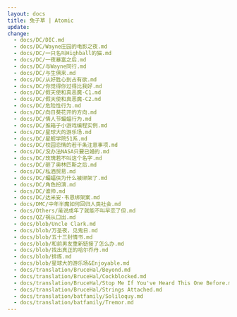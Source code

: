 ```yaml
---
layout: docs
title: 兔子草 | Atomic
update: 
change:
  - docs/DC/DIC.md
  - docs/DC/Wayne庄园的电影之夜.md
  - docs/DC/一只名叫Highball的猫.md
  - docs/DC/一夜暴富之后.md
  - docs/DC/与Wayne同行.md
  - docs/DC/与生俱来.md
  - docs/DC/从好胜心到占有欲.md
  - docs/DC/你觉得你过得比我好.md
  - docs/DC/假天使和真恶魔-C1.md
  - docs/DC/假天使和真恶魔-C2.md
  - docs/DC/危险性行为.md
  - docs/DC/向日葵花开的方向.md
  - docs/DC/情人节蝙蝠行为.md
  - docs/DC/推箱子小游戏编程实例.md
  - docs/DC/星球大的游乐场.md
  - docs/DC/星舰学院51系.md
  - docs/DC/校园恋情的若干条注意事项.md
  - docs/DC/没办法NASA只要已婚的.md
  - docs/DC/玫瑰若不叫这个名字.md
  - docs/DC/砸了奥林匹斯之后.md
  - docs/DC/私酒贸易.md
  - docs/DC/蝙蝠侠为什么被绑架了.md
  - docs/DC/角色扮演.md
  - docs/DC/谁帅.md
  - docs/DC/达米安·韦恩绑架案.md
  - docs/DMC/中年半魔如何回归人类社会.md
  - docs/Others/虽说成年了就能不叫早恋了但.md
  - docs/QZ/祸从口出.md
  - docs/blob/Uncle Clark.md
  - docs/blob/万圣夜，见鬼日.md
  - docs/blob/五十三封情书.md
  - docs/blob/和前男友重新链接了怎么办.md
  - docs/blob/找出真正的哈尔乔丹.md
  - docs/blob/排练.md
  - docs/blob/星球大的游乐场&Enjoyable.md
  - docs/translation/BruceHal/Beyond.md
  - docs/translation/BruceHal/Cockblocked.md
  - docs/translation/BruceHal/Stop Me If You've Heard This One Before.md
  - docs/translation/BruceHal/Strings Attached.md
  - docs/translation/batfamily/Soliloquy.md
  - docs/translation/batfamily/Tremor.md
---
```


